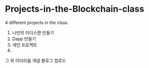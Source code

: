 # Projects-in-the-Blockchain-class


4 different projects in the class.

  1. 나만의 이더스캔 만들기
  2. Dapp 만들기
  3. 개인 프로젝트
  4. 
그 외 이더리움 개념 블로그 업로드

